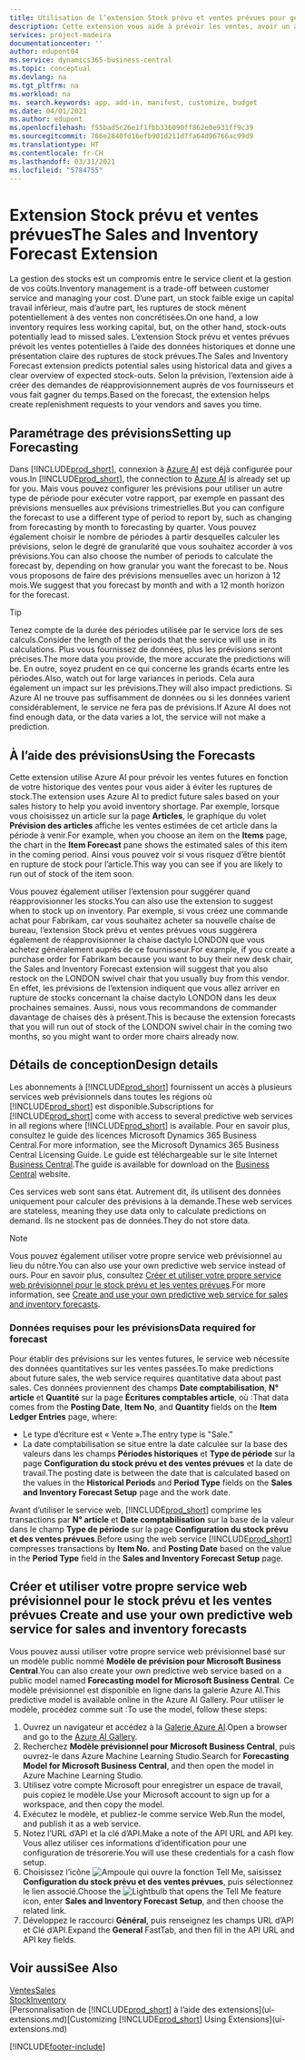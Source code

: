 ```yaml
---
title: Utilisation de l’extension Stock prévu et ventes prévues pour gérer le stock | Microsoft Docs
description: Cette extension vous aide à prévoir les ventes, avoir un aperçu clair des ruptures de stock prévues et même créer des demandes de réapprovisionnement aux fournisseurs.
services: project-madeira
documentationcenter: ''
author: edupont04
ms.service: dynamics365-business-central
ms.topic: conceptual
ms.devlang: na
ms.tgt_pltfrm: na
ms.workload: na
ms. search.keywords: app, add-in, manifest, customize, budget
ms.date: 04/01/2021
ms.author: edupont
ms.openlocfilehash: f55bad5c26e1f1fbb336090ff862e0e931ff9c39
ms.sourcegitcommit: 766e2840fd16efb901d211d7fa64d96766ac99d9
ms.translationtype: HT
ms.contentlocale: fr-CH
ms.lasthandoff: 03/31/2021
ms.locfileid: "5784755"
---
```

# <a name="the-sales-and-inventory-forecast-extension"></a><span data-ttu-id="0d7b3-103">Extension Stock prévu et ventes prévues</span><span class="sxs-lookup"><span data-stu-id="0d7b3-103">The Sales and Inventory Forecast Extension</span></span>
<span data-ttu-id="0d7b3-104">La gestion des stocks est un compromis entre le service client et la gestion de vos coûts.</span><span class="sxs-lookup"><span data-stu-id="0d7b3-104">Inventory management is a trade-off between customer service and managing your cost.</span></span> <span data-ttu-id="0d7b3-105">D’une part, un stock faible exige un capital travail inférieur, mais d’autre part, les ruptures de stock mènent potentiellement à des ventes non concrétisées.</span><span class="sxs-lookup"><span data-stu-id="0d7b3-105">On one hand, a low inventory requires less working capital, but, on the other hand, stock-outs potentially lead to missed sales.</span></span> <span data-ttu-id="0d7b3-106">L’extension Stock prévu et ventes prévues prévoit les ventes potentielles à l’aide des données historiques et donne une présentation claire des ruptures de stock prévues.</span><span class="sxs-lookup"><span data-stu-id="0d7b3-106">The Sales and Inventory Forecast extension predicts potential sales using historical data and gives a clear overview of expected stock-outs.</span></span> <span data-ttu-id="0d7b3-107">Selon la prévision, l’extension aide à créer des demandes de réapprovisionnement auprès de vos fournisseurs et vous fait gagner du temps.</span><span class="sxs-lookup"><span data-stu-id="0d7b3-107">Based on the forecast, the extension helps create replenishment requests to your vendors and saves you time.</span></span>  

## <a name="setting-up-forecasting"></a><span data-ttu-id="0d7b3-108">Paramétrage des prévisions</span><span class="sxs-lookup"><span data-stu-id="0d7b3-108">Setting up Forecasting</span></span>
<span data-ttu-id="0d7b3-109">Dans [!INCLUDE[prod_short](includes/prod_short.md)], connexion à [Azure AI](https://azure.microsoft.com/overview/ai-platform/) est déjà configurée pour vous.</span><span class="sxs-lookup"><span data-stu-id="0d7b3-109">In [!INCLUDE[prod_short](includes/prod_short.md)], the connection to [Azure AI](https://azure.microsoft.com/overview/ai-platform/) is already set up for you.</span></span> <span data-ttu-id="0d7b3-110">Mais vous pouvez configurer les prévisions pour utiliser un autre type de période pour exécuter votre rapport, par exemple en passant des prévisions mensuelles aux prévisions trimestrielles.</span><span class="sxs-lookup"><span data-stu-id="0d7b3-110">But you can configure the forecast to use a different type of period to report by, such as changing from forecasting by month to forecasting by quarter.</span></span> <span data-ttu-id="0d7b3-111">Vous pouvez également choisir le nombre de périodes à partir desquelles calculer les prévisions, selon le degré de granularité que vous souhaitez accorder à vos prévisions.</span><span class="sxs-lookup"><span data-stu-id="0d7b3-111">You can also choose the number of periods to calculate the forecast by, depending on how granular you want the forecast to be.</span></span> <span data-ttu-id="0d7b3-112">Nous vous proposons de faire des prévisions mensuelles avec un horizon à 12 mois.</span><span class="sxs-lookup"><span data-stu-id="0d7b3-112">We suggest that you forecast by month and with a 12 month horizon for the forecast.</span></span> 

> [!TIP]  
>   <span data-ttu-id="0d7b3-113">Tenez compte de la durée des périodes utilisée par le service lors de ses calculs.</span><span class="sxs-lookup"><span data-stu-id="0d7b3-113">Consider the length of the periods that the service will use in its calculations.</span></span> <span data-ttu-id="0d7b3-114">Plus vous fournissez de données, plus les prévisions seront précises.</span><span class="sxs-lookup"><span data-stu-id="0d7b3-114">The more data you provide, the more accurate the predictions will be.</span></span> <span data-ttu-id="0d7b3-115">En outre, soyez prudent en ce qui concerne les grands écarts entre les périodes.</span><span class="sxs-lookup"><span data-stu-id="0d7b3-115">Also, watch out for large variances in periods.</span></span> <span data-ttu-id="0d7b3-116">Cela aura également un impact sur les prévisions.</span><span class="sxs-lookup"><span data-stu-id="0d7b3-116">They will also impact predictions.</span></span> <span data-ttu-id="0d7b3-117">Si Azure AI ne trouve pas suffisamment de données ou si les données varient considérablement, le service ne fera pas de prévisions.</span><span class="sxs-lookup"><span data-stu-id="0d7b3-117">If Azure AI does not find enough data, or the data varies a lot, the service will not make a prediction.</span></span>

## <a name="using-the-forecasts"></a><span data-ttu-id="0d7b3-118">À l’aide des prévisions</span><span class="sxs-lookup"><span data-stu-id="0d7b3-118">Using the Forecasts</span></span>
<span data-ttu-id="0d7b3-119">Cette extension utilise Azure AI pour prévoir les ventes futures en fonction de votre historique des ventes pour vous aider à éviter les ruptures de stock.</span><span class="sxs-lookup"><span data-stu-id="0d7b3-119">The extension uses Azure AI to predict future sales based on your sales history to help you avoid inventory shortage.</span></span> <span data-ttu-id="0d7b3-120">Par exemple, lorsque vous choisissez un article sur la page **Articles**, le graphique du volet **Prévision des articles** affiche les ventes estimées de cet article dans la période à venir.</span><span class="sxs-lookup"><span data-stu-id="0d7b3-120">For example, when you choose an item on the **Items** page, the chart in the **Item Forecast** pane shows the estimated sales of this item in the coming period.</span></span> <span data-ttu-id="0d7b3-121">Ainsi vous pouvez voir si vous risquez d’être bientôt en rupture de stock pour l’article.</span><span class="sxs-lookup"><span data-stu-id="0d7b3-121">This way you can see if you are likely to run out of stock of the item soon.</span></span>  

<span data-ttu-id="0d7b3-122">Vous pouvez également utiliser l’extension pour suggérer quand réapprovisionner les stocks.</span><span class="sxs-lookup"><span data-stu-id="0d7b3-122">You can also use the extension to suggest when to stock up on inventory.</span></span> <span data-ttu-id="0d7b3-123">Par exemple, si vous créez une commande achat pour Fabrikam, car vous souhaitez acheter sa nouvelle chaise de bureau, l’extension Stock prévu et ventes prévues vous suggèrera également de réapprovisionner la chaise dactylo LONDON que vous achetez généralement auprès de ce fournisseur.</span><span class="sxs-lookup"><span data-stu-id="0d7b3-123">For example, if you create a purchase order for Fabrikam because you want to buy their new desk chair, the Sales and Inventory Forecast extension will suggest that you also restock on the LONDON swivel chair that you usually buy from this vendor.</span></span> <span data-ttu-id="0d7b3-124">En effet, les prévisions de l’extension indiquent que vous allez arriver en rupture de stocks concernant la chaise dactylo LONDON dans les deux prochaines semaines. Aussi, nous vous recommandons de commander davantage de chaises dès à présent.</span><span class="sxs-lookup"><span data-stu-id="0d7b3-124">This is because the extension forecasts that you will run out of stock of the LONDON swivel chair in the coming two months, so you might want to order more chairs already now.</span></span>  

## <a name="design-details"></a><span data-ttu-id="0d7b3-125">Détails de conception</span><span class="sxs-lookup"><span data-stu-id="0d7b3-125">Design details</span></span>
<span data-ttu-id="0d7b3-126">Les abonnements à [!INCLUDE[prod_short](includes/prod_short.md)] fournissent un accès à plusieurs services web prévisionnels dans toutes les régions où [!INCLUDE[prod_short](includes/prod_short.md)] est disponible.</span><span class="sxs-lookup"><span data-stu-id="0d7b3-126">Subscriptions for [!INCLUDE[prod_short](includes/prod_short.md)] come with access to several predictive web services in all regions where [!INCLUDE[prod_short](includes/prod_short.md)] is available.</span></span> <span data-ttu-id="0d7b3-127">Pour en savoir plus, consultez le guide des licences Microsoft Dynamics 365 Business Central.</span><span class="sxs-lookup"><span data-stu-id="0d7b3-127">For more information, see the Microsoft Dynamics 365 Business Central Licensing Guide.</span></span> <span data-ttu-id="0d7b3-128">Le guide est téléchargeable sur le site Internet [Business Central](https://dynamics.microsoft.com/en-us/business-central/overview/).</span><span class="sxs-lookup"><span data-stu-id="0d7b3-128">The guide is available for download on the [Business Central](https://dynamics.microsoft.com/en-us/business-central/overview/) website.</span></span> 

<span data-ttu-id="0d7b3-129">Ces services web sont sans état. Autrement dit, ils utilisent des données uniquement pour calculer des prévisions à la demande.</span><span class="sxs-lookup"><span data-stu-id="0d7b3-129">These web services are stateless, meaning they use data only to calculate predictions on demand.</span></span> <span data-ttu-id="0d7b3-130">Ils ne stockent pas de données.</span><span class="sxs-lookup"><span data-stu-id="0d7b3-130">They do not store data.</span></span>

> [!NOTE]  
>   <span data-ttu-id="0d7b3-131">Vous pouvez également utiliser votre propre service web prévisionnel au lieu du nôtre.</span><span class="sxs-lookup"><span data-stu-id="0d7b3-131">You can also use your own predictive web service instead of ours.</span></span> <span data-ttu-id="0d7b3-132">Pour en savoir plus, consultez [Créer et utiliser votre propre service web prévisionnel pour le stock prévu et les ventes prévues](#AnchorText).</span><span class="sxs-lookup"><span data-stu-id="0d7b3-132">For more information, see [Create and use your own predictive web service for sales and inventory forecasts](#AnchorText).</span></span> 

### <a name="data-required-for-forecast"></a><span data-ttu-id="0d7b3-133">Données requises pour les prévisions</span><span class="sxs-lookup"><span data-stu-id="0d7b3-133">Data required for forecast</span></span>
<span data-ttu-id="0d7b3-134">Pour établir des prévisions sur les ventes futures, le service web nécessite des données quantitatives sur les ventes passées.</span><span class="sxs-lookup"><span data-stu-id="0d7b3-134">To make predictions about future sales, the web service requires quantitative data about past sales.</span></span> <span data-ttu-id="0d7b3-135">Ces données proviennent des champs **Date comptabilisation**, **N° article** et **Quantité** sur la page **Écritures comptables article**, où :</span><span class="sxs-lookup"><span data-stu-id="0d7b3-135">That data comes from the **Posting Date**, **Item No**, and **Quantity** fields on the **Item Ledger Entries** page, where:</span></span>
-    <span data-ttu-id="0d7b3-136">Le type d’écriture est « Vente ».</span><span class="sxs-lookup"><span data-stu-id="0d7b3-136">The entry type is "Sale."</span></span>
- <span data-ttu-id="0d7b3-137">La date comptabilisation se situe entre la date calculée sur la base des valeurs dans les champs **Périodes historiques** et **Type de période** sur la page **Configuration du stock prévu et des ventes prévues** et la date de travail.</span><span class="sxs-lookup"><span data-stu-id="0d7b3-137">The posting date is between the date that is calculated based on the values in the **Historical Periods** and **Period Type** fields on the **Sales and Inventory Forecast Setup** page and the work date.</span></span>

<span data-ttu-id="0d7b3-138">Avant d’utiliser le service web, [!INCLUDE[prod_short](includes/prod_short.md)] comprime les transactions par **N° article** et **Date comptabilisation** sur la base de la valeur dans le champ **Type de période** sur la page **Configuration du stock prévu et des ventes prévues**.</span><span class="sxs-lookup"><span data-stu-id="0d7b3-138">Before using the web service [!INCLUDE[prod_short](includes/prod_short.md)] compresses transactions by **Item No.** and **Posting Date** based on the value in the **Period Type** field in the **Sales and Inventory Forecast Setup** page.</span></span>

## <a name="create-and-use-your-own-predictive-web-service-for-sales-and-inventory-forecasts"></a><span data-ttu-id="0d7b3-139"><a name="AnchorText"> </a>Créer et utiliser votre propre service web prévisionnel pour le stock prévu et les ventes prévues</span><span class="sxs-lookup"><span data-stu-id="0d7b3-139"><a name="AnchorText"> </a>Create and use your own predictive web service for sales and inventory forecasts</span></span>
<span data-ttu-id="0d7b3-140">Vous pouvez aussi utiliser votre propre service web prévisionnel basé sur un modèle public nommé **Modèle de prévision pour Microsoft Business Central**.</span><span class="sxs-lookup"><span data-stu-id="0d7b3-140">You can also create your own predictive web service based on a public model named **Forecasting model for Microsoft Business Central**.</span></span> <span data-ttu-id="0d7b3-141">Ce modèle prévisionnel est disponible en ligne dans la galerie Azure AI.</span><span class="sxs-lookup"><span data-stu-id="0d7b3-141">This predictive model is available online in the Azure AI Gallery.</span></span> <span data-ttu-id="0d7b3-142">Pour utiliser le modèle, procédez comme suit :</span><span class="sxs-lookup"><span data-stu-id="0d7b3-142">To use the model, follow these steps:</span></span>  

1. <span data-ttu-id="0d7b3-143">Ouvrez un navigateur et accédez à la [Galerie Azure AI](https://go.microsoft.com/fwlink/?linkid=828352).</span><span class="sxs-lookup"><span data-stu-id="0d7b3-143">Open a browser and go to the [Azure AI Gallery](https://go.microsoft.com/fwlink/?linkid=828352).</span></span>  
2. <span data-ttu-id="0d7b3-144">Recherchez **Modèle prévisionnel pour Microsoft Business Central**, puis ouvrez-le dans Azure Machine Learning Studio.</span><span class="sxs-lookup"><span data-stu-id="0d7b3-144">Search for **Forecasting Model for Microsoft Business Central**, and then open the model in Azure Machine Learning Studio.</span></span>  
3. <span data-ttu-id="0d7b3-145">Utilisez votre compte Microsoft pour enregistrer un espace de travail, puis copiez le modèle.</span><span class="sxs-lookup"><span data-stu-id="0d7b3-145">Use your Microsoft account to sign up for a workspace, and then copy the model.</span></span>  
4. <span data-ttu-id="0d7b3-146">Exécutez le modèle, et publiez-le comme service Web.</span><span class="sxs-lookup"><span data-stu-id="0d7b3-146">Run the model, and publish it as a web service.</span></span>  
5. <span data-ttu-id="0d7b3-147">Notez l’URL d’API et la clé d’API.</span><span class="sxs-lookup"><span data-stu-id="0d7b3-147">Make a note of the API URL and API key.</span></span> <span data-ttu-id="0d7b3-148">Vous allez utiliser ces informations d’identification pour une configuration de trésorerie.</span><span class="sxs-lookup"><span data-stu-id="0d7b3-148">You will use these credentials for a cash flow setup.</span></span>  
6. <span data-ttu-id="0d7b3-149">Choisissez l’icône ![Ampoule qui ouvre la fonction Tell Me](media/ui-search/search_small.png "Dites-moi ce que vous voulez faire"), saisissez **Configuration du stock prévu et des ventes prévues**, puis sélectionnez le lien associé.</span><span class="sxs-lookup"><span data-stu-id="0d7b3-149">Choose the ![Lightbulb that opens the Tell Me feature](media/ui-search/search_small.png "Tell me what you want to do") icon, enter **Sales and Inventory Forecast Setup**, and then choose the related link.</span></span>  
7. <span data-ttu-id="0d7b3-150">Développez le raccourci **Général**, puis renseignez les champs URL d’API et Clé d’API.</span><span class="sxs-lookup"><span data-stu-id="0d7b3-150">Expand the **General** FastTab, and then fill in the API URL and API key fields.</span></span>  


## <a name="see-also"></a><span data-ttu-id="0d7b3-151">Voir aussi</span><span class="sxs-lookup"><span data-stu-id="0d7b3-151">See Also</span></span>
[<span data-ttu-id="0d7b3-152">Ventes</span><span class="sxs-lookup"><span data-stu-id="0d7b3-152">Sales</span></span>](sales-manage-sales.md)  
[<span data-ttu-id="0d7b3-153">Stock</span><span class="sxs-lookup"><span data-stu-id="0d7b3-153">Inventory</span></span>](inventory-manage-inventory.md)  
<span data-ttu-id="0d7b3-154">[Personnalisation de [!INCLUDE[prod_short](includes/prod_short.md)] à l’aide des extensions](ui-extensions.md)</span><span class="sxs-lookup"><span data-stu-id="0d7b3-154">[Customizing [!INCLUDE[prod_short](includes/prod_short.md)] Using Extensions](ui-extensions.md)</span></span>  


[!INCLUDE[footer-include](includes/footer-banner.md)]